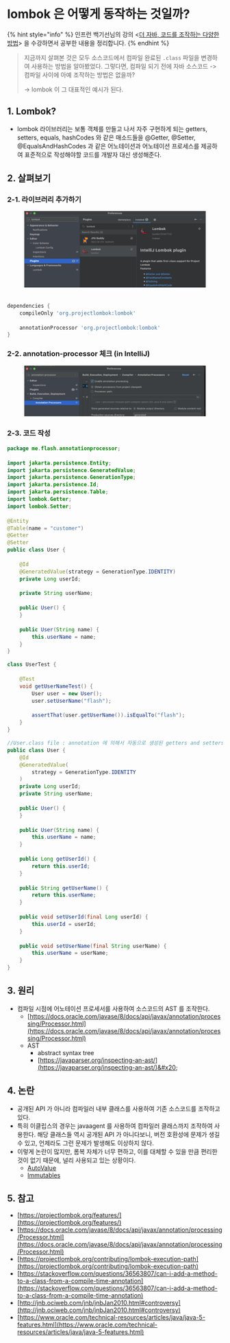 # lombok 은 어떻게 동작하는 것일까?

{% hint style="info" %}
인프런 백기선님의 강의 <[더 자바, 코드를 조작하는 다양한 방법](https://www.inflearn.com/course/the-java-code-manipulation/dashboard)> 을 수강하면서 공부한 내용을 정리합니다.&#x20;
{% endhint %}

> 지금까지 살펴본 것은 모두 소스코드에서 컴파일 완료된 `.class` 파일을 변경하여 사용하는 방법을 알아봤었다. 그렇다면, 컴파일 되기 전에 자바 소스코드 -> 컴파일 사이에 아예 조작하는 방법은 없을까?&#x20;
>
> \-> lombok 이 그 대표적인 예시가 된다.&#x20;



## 1. Lombok?&#x20;

* lombok 라이브러리는 보통 객체를 만들고 나서 자주 구현하게 되는 getters, setters, equals, hashCodes 와 같은 매소드들을 @Getter, @Setter, @EqualsAndHashCodes 과 같은 어노테이션과 어노테이션 프로세스를 제공하여 표준적으로 작성해야할 코드를 개발자 대신 생성해준다.&#x20;

## 2. 살펴보기&#x20;

### 2-1. 라이브러리 추가하기&#x20;

<figure><img src="../../.gitbook/assets/image (2) (1) (6).png" alt=""><figcaption></figcaption></figure>

```gradle

dependencies {
    compileOnly 'org.projectlombok:lombok'

    annotationProcessor 'org.projectlombok:lombok'
}
```

### 2-2. annotation-processor 체크 (in IntelliJ)&#x20;

<figure><img src="../../.gitbook/assets/image (18) (1) (2).png" alt=""><figcaption></figcaption></figure>

### 2-3. 코드 작성

```java
package me.flash.annotationprocessor;

import jakarta.persistence.Entity;
import jakarta.persistence.GeneratedValue;
import jakarta.persistence.GenerationType;
import jakarta.persistence.Id;
import jakarta.persistence.Table;
import lombok.Getter;
import lombok.Setter;

@Entity
@Table(name = "customer")
@Getter
@Setter
public class User {

    @Id
    @GeneratedValue(strategy = GenerationType.IDENTITY)
    private Long userId;

    private String userName;

    public User() {
    }

    public User(String name) {
        this.userName = name;
    }
}
```

```java
class UserTest {

    @Test
    void getUserNameTest() {
        User user = new User();
        user.setUserName("flash");

        assertThat(user.getUserName()).isEqualTo("flash");
    }
}
```

```java
//User.class file : annotation 에 의해서 자동으로 생성된 getters and setters 
public class User {
    @Id
    @GeneratedValue(
        strategy = GenerationType.IDENTITY
    )
    private Long userId;
    private String userName;

    public User() {
    }

    public User(String name) {
        this.userName = name;
    }

    public Long getUserId() {
        return this.userId;
    }

    public String getUserName() {
        return this.userName;
    }

    public void setUserId(final Long userId) {
        this.userId = userId;
    }

    public void setUserName(final String userName) {
        this.userName = userName;
    }
}
```



## 3. 원리&#x20;

* 컴파일 시점에 어노테이션 프로세서를 사용하여 소스코드의 AST 를 조작한다.&#x20;
  * [https://docs.oracle.com/javase/8/docs/api/javax/annotation/processing/Processor.html](https://docs.oracle.com/javase/8/docs/api/javax/annotation/processing/Processor.html)
  * AST
    * abstract syntax tree&#x20;
    * [https://javaparser.org/inspecting-an-ast/](https://javaparser.org/inspecting-an-ast/)&#x20;



## 4. 논란&#x20;

* 공개된 API 가 아니라 컴파일러 내부 클래스를 사용하여 기존 소스코드를 조작하고 있다.&#x20;
* 특히 이클립스의 경우는 javaagent 를 사용하여 컴파일러 클래스까지 조작하여 사용한다. 해당 클래스들 역시 공개된 API 가 아니다보니, 버전 호환성에 문제가 생길 수 있고, 언제라도 그런 문제가 발생해도 이상하지 않다.&#x20;
* 이렇게 논란이 많지만, 롬복 자체가 너무 편하고, 이를 대체할 수 있을 만큼 편리한 것이 없기 때문에, 널리 사용되고 있는 상황이다.&#x20;
  * [AutoValue](https://github.com/google/auto/blob/main/value/userguide/index.md)
  * [Immutables](https://immutables.github.io)&#x20;



## 5. 참고&#x20;

* [https://projectlombok.org/features/](https://projectlombok.org/features/)
* [https://docs.oracle.com/javase/8/docs/api/javax/annotation/processing/Processor.html](https://docs.oracle.com/javase/8/docs/api/javax/annotation/processing/Processor.html)
* [https://projectlombok.org/contributing/lombok-execution-path](https://projectlombok.org/contributing/lombok-execution-path)
* [https://stackoverflow.com/questions/36563807/can-i-add-a-method-to-a-class-from-a-compile-time-annotation](https://stackoverflow.com/questions/36563807/can-i-add-a-method-to-a-class-from-a-compile-time-annotation)
* [http://jnb.ociweb.com/jnb/jnbJan2010.html#controversy](http://jnb.ociweb.com/jnb/jnbJan2010.html#controversy)
* [https://www.oracle.com/technical-resources/articles/java/java-5-features.html](https://www.oracle.com/technical-resources/articles/java/java-5-features.html)
